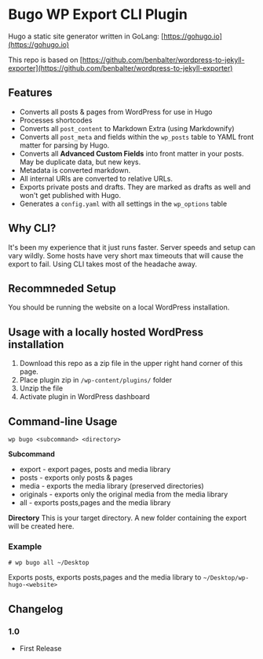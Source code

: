 # Bugo WP Export CLI Plugin

Hugo a static site generator written in GoLang: [https://gohugo.io](https://gohugo.io)

This repo is based on [https://github.com/benbalter/wordpress-to-jekyll-exporter](https://github.com/benbalter/wordpress-to-jekyll-exporter) 

## Features

* Converts all posts & pages from WordPress for use in Hugo
* Processes shortcodes
* Converts all `post_content` to Markdown Extra (using Markdownify)
* Converts all `post_meta` and fields within the `wp_posts` table to YAML front matter for parsing by Hugo.
* Converts all **Advanced Custom Fields** into front matter in your posts. May be duplicate data, but new keys.
* Metadata is converted markdown.
* All internal URls are converted to relative URLs.
* Exports private posts and drafts. They are marked as drafts as well and won't get published with Hugo.
* Generates a `config.yaml` with all settings in the `wp_options` table

## Why CLI?

It's been my experience that it just runs faster. Server speeds and setup can vary wildly. 
Some hosts have very short max timeouts that will cause the export to fail. Using CLI takes most of
the headache away.

## Recommneded Setup

You should be running the website on a local WordPress installation.

## Usage with a locally hosted WordPress installation

1. Download this repo as a zip file in the upper right hand corner of this page.
1. Place plugin zip in `/wp-content/plugins/` folder
2. Unzip the file
1. Activate plugin in WordPress dashboard

## Command-line Usage

`wp bugo <subcommand> <directory>`

**Subcommand**
* export - export pages, posts and media library
* posts - exports only posts & pages
* media - exports the media library (preserved directories)
* originals - exports only the original media from the media library
* all - exports posts,pages and the media library

**Directory**
This is your target directory. A new folder containing the export will be created here.

### Example

` # wp bugo all ~/Desktop `

Exports posts, exports posts,pages and the media library to `~/Desktop/wp-hugo-<website>`

## Changelog

### 1.0

* First Release
